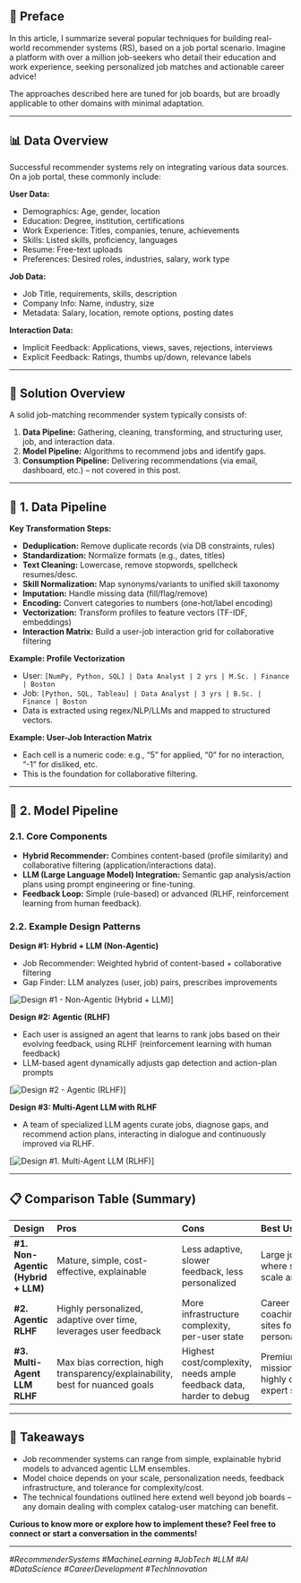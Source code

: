 
## 📝 Preface

In this article, I summarize several popular techniques for building real-world recommender systems (RS), based on a job portal scenario. Imagine a platform with over a million job-seekers who detail their education and work experience, seeking personalized job matches and actionable career advice!

The approaches described here are tuned for job boards, but are broadly applicable to other domains with minimal adaptation.

---

## 📊 Data Overview

Successful recommender systems rely on integrating various data sources. On a job portal, these commonly include:

**User Data:**
- Demographics: Age, gender, location
- Education: Degree, institution, certifications
- Work Experience: Titles, companies, tenure, achievements
- Skills: Listed skills, proficiency, languages
- Resume: Free-text uploads
- Preferences: Desired roles, industries, salary, work type

**Job Data:**
- Job Title, requirements, skills, description
- Company Info: Name, industry, size
- Metadata: Salary, location, remote options, posting dates

**Interaction Data:**
- Implicit Feedback: Applications, views, saves, rejections, interviews
- Explicit Feedback: Ratings, thumbs up/down, relevance labels

---

## 🔄 Solution Overview

A solid job-matching recommender system typically consists of:
1. **Data Pipeline:** Gathering, cleaning, transforming, and structuring user, job, and interaction data.
2. **Model Pipeline:** Algorithms to recommend jobs and identify gaps.
3. **Consumption Pipeline:** Delivering recommendations (via email, dashboard, etc.) – not covered in this post.

---

## 🧹 1\. Data Pipeline

**Key Transformation Steps:**
- **Deduplication:** Remove duplicate records (via DB constraints, rules)
- **Standardization:** Normalize formats (e.g., dates, titles)
- **Text Cleaning:** Lowercase, remove stopwords, spellcheck resumes/desc.
- **Skill Normalization:** Map synonyms/variants to unified skill taxonomy
- **Imputation:** Handle missing data (fill/flag/remove)
- **Encoding:** Convert categories to numbers (one-hot/label encoding)
- **Vectorization:** Transform profiles to feature vectors (TF-IDF, embeddings)
- **Interaction Matrix:** Build a user-job interaction grid for collaborative filtering

**Example: Profile Vectorization**
- User: `[NumPy, Python, SQL] | Data Analyst | 2 yrs | M.Sc. | Finance | Boston`
- Job: `[Python, SQL, Tableau] | Data Analyst | 3 yrs | B.Sc. | Finance | Boston`
- Data is extracted using regex/NLP/LLMs and mapped to structured vectors.

**Example: User-Job Interaction Matrix**
- Each cell is a numeric code: e.g., “5” for applied, “0” for no interaction, “-1” for disliked, etc.
- This is the foundation for collaborative filtering.

---

## 🔗 2\. Model Pipeline

### **2.1. Core Components**
- **Hybrid Recommender:** Combines content-based (profile similarity) and collaborative filtering (application/interactions data).
- **LLM (Large Language Model) Integration:** Semantic gap analysis/action plans using prompt engineering or fine-tuning.
- **Feedback Loop:** Simple (rule-based) or advanced (RLHF, reinforcement learning from human feedback).

### **2.2. Example Design Patterns**

**Design #1: Hybrid + LLM (Non-Agentic)**
- Job Recommender: Weighted hybrid of content-based + collaborative filtering
- Gap Finder: LLM analyzes (user, job) pairs, prescribes improvements

[![Design #1 - Non-Agentic (Hybrid + LLM)](https://drive.google.com/uc?export=view&id=1LzTMuL0x8s-qBp80_aKHn51dP4AvqBs_)]

**Design #2: Agentic (RLHF)**
- Each user is assigned an agent that learns to rank jobs based on their evolving feedback, using RLHF (reinforcement learning with human feedback)
- LLM-based agent dynamically adjusts gap detection and action-plan prompts

[![Design #2 - Agentic (RLHF)](https://drive.google.com/uc?export=view&id=1IEQPJGhDARasXO2KtJk6c61dvjdI2QGw)]

**Design #3: Multi-Agent LLM with RLHF**
- A team of specialized LLM agents curate jobs, diagnose gaps, and recommend action plans, interacting in dialogue and continuously improved via RLHF.

[![Design #1. Multi-Agent LLM (RLHF)](https://drive.google.com/uc?export=view&id=1U8PVywSv8HOm4SDmVgxJObpCGbBFDdYZ)]

---

## 📋 Comparison Table (Summary)

| **Design** | **Pros** | **Cons** | **Best Use Cases** |
|:---|:---|:---|:---|
| **#1. Non-Agentic (Hybrid + LLM)** | Mature, simple, cost-effective, explainable | Less adaptive, slower feedback, less personalized | Large job boards, where stability and scale are priorities |
| **#2. Agentic RLHF** | Highly personalized, adaptive over time, leverages user feedback | More infrastructure complexity, per-user state | Career coaching/mentoring sites focused on personalization |
| **#3. Multi-Agent LLM RLHF** | Max bias correction, high transparency/explainability, best for nuanced goals | Highest cost/complexity, needs ample feedback data, harder to debug | Premium coaching, mission-critical, or highly curated expert services |

---

## 🚀 Takeaways

- Job recommender systems can range from simple, explainable hybrid models to advanced agentic LLM ensembles.
- Model choice depends on your scale, personalization needs, feedback infrastructure, and tolerance for complexity/cost.
- The technical foundations outlined here extend well beyond job boards – any domain dealing with complex catalog-user matching can benefit.

**Curious to know more or explore how to implement these? Feel free to connect or start a conversation in the comments!**

---

*#RecommenderSystems #MachineLearning #JobTech #LLM #AI #DataScience #CareerDevelopment #TechInnovation*
